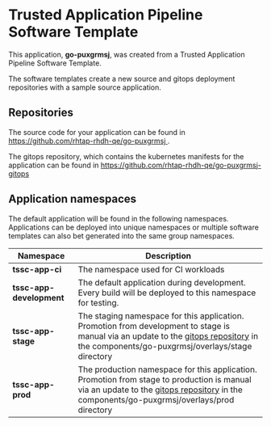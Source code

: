 # Trusted Application Pipeline Software Template

This application, **go-puxgrmsj**, was created from a Trusted Application Pipeline Software Template.

The software templates create a new source and gitops deployment repositories with a sample source application. 

## Repositories

The source code for your application can be found in [https://github.com/rhtap-rhdh-qe/go-puxgrmsj ](https://github.com/rhtap-rhdh-qe/go-puxgrmsj ).
 
The gitops repository, which contains the kubernetes manifests for the application can be found in 
[https://github.com/rhtap-rhdh-qe/go-puxgrmsj-gitops ](https://github.com/rhtap-rhdh-qe/go-puxgrmsj-gitops ) 

## Application namespaces 

The default application will be found in the following namespaces. Applications can be deployed into unique namespaces or multiple software templates can also bet generated into the same group namespaces.  

|  Namespace   |  Description   |  
| -------- | -------- |
| **tssc-app-ci** | The namespace used for CI workloads |
| **tssc-app-development** | The default application during development. Every build will be deployed to this namespace for testing. |
| **tssc-app-stage** | The staging namespace for this application. Promotion from development to stage is manual via an update to the [gitops repository](https://github.com/rhtap-rhdh-qe/go-puxgrmsj-gitops ) in the components/go-puxgrmsj/overlays/stage directory |
| **tssc-app-prod** | The production namespace for this application. Promotion from stage to production is manual via an update to the [gitops repository](https://github.com/rhtap-rhdh-qe/go-puxgrmsj-gitops ) in the components/go-puxgrmsj/overlays/prod directory |